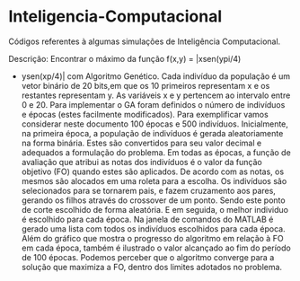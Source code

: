 # Inteligencia-Computacional
Códigos referentes à algumas simulações de Inteligência Computacional.

Descrição: Encontrar o máximo da função f(x,y) = |xsen(ypi/4)
+ ysen(xp/4)| com Algoritmo Genético. Cada indivíduo da
população é um vetor binário de 20 bits,em que os 10 primeiros
representam x e os restantes representam y. As variáveis x e y
pertencem ao intervalo entre 0 e 20.
Para implementar o GA foram definidos o número de indivíduos e épocas
(estes facilmente modificados). Para exemplificar vamos considerar neste documento
100 épocas e 500 indivíduos.
Inicialmente, na primeira época, a população de indivíduos é gerada
aleatoriamente na forma binária. Estes são convertidos para seu valor decimal e
adequados a formulação do problema. Em todas as épocas, a função de avaliação que
atribui as notas dos indivíduos é o valor da função objetivo (FO) quando estes são
aplicados. De acordo com as notas, os mesmos são alocados em uma roleta para a
escolha. Os indivíduos são selecionados para se tornarem pais, e fazem cruzamento
aos pares, gerando os filhos através do crossover de um ponto. Sendo este ponto de
corte escolhido de forma aleatória. E em seguida, o melhor individuo é escolhido para
cada época.
Na janela de comandos do MATLAB é gerado uma lista com todos os
indivíduos escolhidos para cada época. Além do gráfico que mostra o progresso do
algoritmo em relação à FO em cada época, também é ilustrado o valor
alcançado ao fim do período de 100 épocas.
Podemos perceber que o algoritmo converge para a solução que maximiza
a FO, dentro dos limites adotados no problema.
